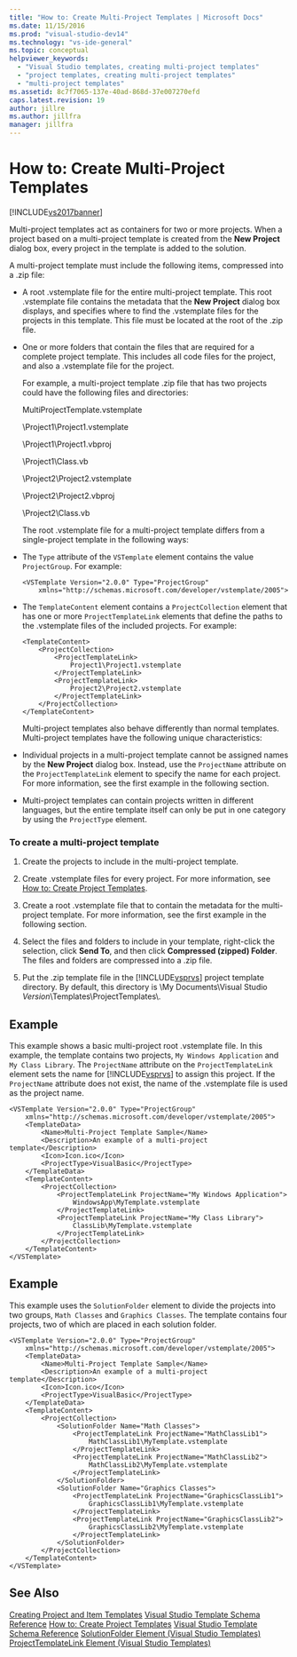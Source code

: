 ```yaml
---
title: "How to: Create Multi-Project Templates | Microsoft Docs"
ms.date: 11/15/2016
ms.prod: "visual-studio-dev14"
ms.technology: "vs-ide-general"
ms.topic: conceptual
helpviewer_keywords:
  - "Visual Studio templates, creating multi-project templates"
  - "project templates, creating multi-project templates"
  - "multi-project templates"
ms.assetid: 8c7f7065-137e-40ad-868d-37e007270efd
caps.latest.revision: 19
author: jillre
ms.author: jillfra
manager: jillfra
---
```

# How to: Create Multi-Project Templates
[!INCLUDE[vs2017banner](../includes/vs2017banner.md)]

Multi-project templates act as containers for two or more projects. When a project based on a multi-project template is created from the **New Project** dialog box, every project in the template is added to the solution.

 A multi-project template must include the following items, compressed into a .zip file:

- A root .vstemplate file for the entire multi-project template. This root .vstemplate file contains the metadata that the **New Project** dialog box displays, and specifies where to find the .vstemplate files for the projects in this template. This file must be located at the root of the .zip file.

- One or more folders that contain the files that are required for a complete project template. This includes all code files for the project, and also a .vstemplate file for the project.

  For example, a multi-project template .zip file that has two projects could have the following files and directories:

  MultiProjectTemplate.vstemplate

  \Project1\Project1.vstemplate

  \Project1\Project1.vbproj

  \Project1\Class.vb

  \Project2\Project2.vstemplate

  \Project2\Project2.vbproj

  \Project2\Class.vb

  The root .vstemplate file for a multi-project template differs from a single-project template in the following ways:

- The `Type` attribute of the `VSTemplate` element contains the value `ProjectGroup`. For example:

  ```
  <VSTemplate Version="2.0.0" Type="ProjectGroup"
      xmlns="http://schemas.microsoft.com/developer/vstemplate/2005">
  ```

- The `TemplateContent` element contains a `ProjectCollection` element that has one or more `ProjectTemplateLink` elements that define the paths to the .vstemplate files of the included projects. For example:

  ```
  <TemplateContent>
      <ProjectCollection>
          <ProjectTemplateLink>
              Project1\Project1.vstemplate
          </ProjectTemplateLink>
          <ProjectTemplateLink>
              Project2\Project2.vstemplate
          </ProjectTemplateLink>
      </ProjectCollection>
  </TemplateContent>
  ```

  Multi-project templates also behave differently than normal templates. Multi-project templates have the following unique characteristics:

- Individual projects in a multi-project template cannot be assigned names by the **New Project** dialog box. Instead, use the `ProjectName` attribute on the `ProjectTemplateLink` element to specify the name for each project. For more information, see the first example in the following section.

- Multi-project templates can contain projects written in different languages, but the entire template itself can only be put in one category by using the `ProjectType` element.

### To create a multi-project template

1. Create the projects to include in the multi-project template.

2. Create .vstemplate files for every project. For more information, see [How to: Create Project Templates](../ide/how-to-create-project-templates.md).

3. Create a root .vstemplate file that to contain the metadata for the multi-project template. For more information, see the first example in the following section.

4. Select the files and folders to include in your template, right-click the selection, click **Send To**, and then click **Compressed (zipped) Folder**. The files and folders are compressed into a .zip file.

5. Put the .zip template file in the [!INCLUDE[vsprvs](../includes/vsprvs-md.md)] project template directory. By default, this directory is \My Documents\Visual Studio *Version*\Templates\ProjectTemplates\\.

## Example
 This example shows a basic multi-project root .vstemplate file. In this example, the template contains two projects, `My Windows Application` and `My Class Library`. The `ProjectName` attribute on the `ProjectTemplateLink` element sets the name for [!INCLUDE[vsprvs](../includes/vsprvs-md.md)] to assign this project. If the `ProjectName` attribute does not exist, the name of the .vstemplate file is used as the project name.

```
<VSTemplate Version="2.0.0" Type="ProjectGroup"
    xmlns="http://schemas.microsoft.com/developer/vstemplate/2005">
    <TemplateData>
        <Name>Multi-Project Template Sample</Name>
        <Description>An example of a multi-project template</Description>
        <Icon>Icon.ico</Icon>
        <ProjectType>VisualBasic</ProjectType>
    </TemplateData>
    <TemplateContent>
        <ProjectCollection>
            <ProjectTemplateLink ProjectName="My Windows Application">
                WindowsApp\MyTemplate.vstemplate
            </ProjectTemplateLink>
            <ProjectTemplateLink ProjectName="My Class Library">
                ClassLib\MyTemplate.vstemplate
            </ProjectTemplateLink>
        </ProjectCollection>
    </TemplateContent>
</VSTemplate>
```

## Example
 This example uses the `SolutionFolder` element to divide the projects into two groups, `Math Classes` and `Graphics Classes`. The template contains four projects, two of which are placed in each solution folder.

```
<VSTemplate Version="2.0.0" Type="ProjectGroup"
    xmlns="http://schemas.microsoft.com/developer/vstemplate/2005">
    <TemplateData>
        <Name>Multi-Project Template Sample</Name>
        <Description>An example of a multi-project template</Description>
        <Icon>Icon.ico</Icon>
        <ProjectType>VisualBasic</ProjectType>
    </TemplateData>
    <TemplateContent>
        <ProjectCollection>
            <SolutionFolder Name="Math Classes">
                <ProjectTemplateLink ProjectName="MathClassLib1">
                    MathClassLib1\MyTemplate.vstemplate
                </ProjectTemplateLink>
                <ProjectTemplateLink ProjectName="MathClassLib2">
                    MathClassLib2\MyTemplate.vstemplate
                </ProjectTemplateLink>
            </SolutionFolder>
            <SolutionFolder Name="Graphics Classes">
                <ProjectTemplateLink ProjectName="GraphicsClassLib1">
                    GraphicsClassLib1\MyTemplate.vstemplate
                </ProjectTemplateLink>
                <ProjectTemplateLink ProjectName="GraphicsClassLib2">
                    GraphicsClassLib2\MyTemplate.vstemplate
                </ProjectTemplateLink>
            </SolutionFolder>
        </ProjectCollection>
    </TemplateContent>
</VSTemplate>
```

## See Also
 [Creating Project and Item Templates](../ide/creating-project-and-item-templates.md)
 [Visual Studio Template Schema Reference](../extensibility/visual-studio-template-schema-reference.md)
 [How to: Create Project Templates](../ide/how-to-create-project-templates.md)
 [Visual Studio Template Schema Reference](../extensibility/visual-studio-template-schema-reference.md)
 [SolutionFolder Element (Visual Studio Templates)](../extensibility/solutionfolder-element-visual-studio-templates.md)
 [ProjectTemplateLink Element (Visual Studio Templates)](../extensibility/projecttemplatelink-element-visual-studio-templates.md)
